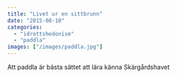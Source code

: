 ```yaml
---
title: "Livet ur en sittbrunn"
date: "2015-08-10"
categories: 
  - "idrottshedonism"
  - "paddla"
images: ["/images/paddla.jpg"]
---
```


Att paddla är bästa sättet att lära känna Skärgårdshavet
